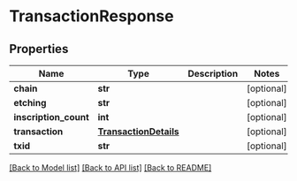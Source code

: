 # TransactionResponse

## Properties
Name | Type | Description | Notes
------------ | ------------- | ------------- | -------------
**chain** | **str** |  | [optional] 
**etching** | **str** |  | [optional] 
**inscription_count** | **int** |  | [optional] 
**transaction** | [**TransactionDetails**](TransactionDetails.md) |  | [optional] 
**txid** | **str** |  | [optional] 

[[Back to Model list]](../README.md#documentation-for-models) [[Back to API list]](../README.md#documentation-for-api-endpoints) [[Back to README]](../README.md)

